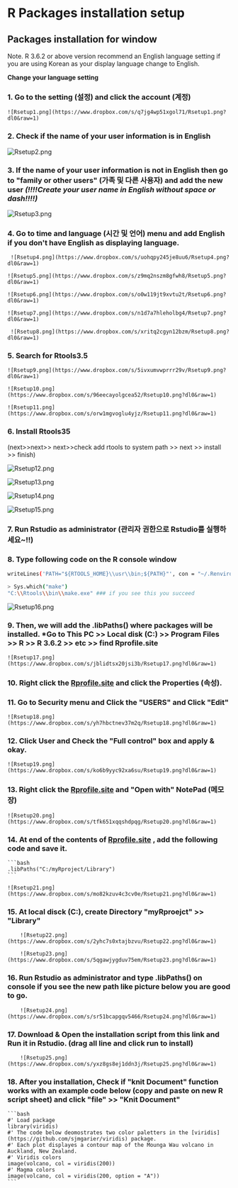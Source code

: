 # R Packages installation setup

## Packages installation for window

Note. R 3.6.2 or above version recommend an English language setting if you are using Korean as your display language change to English.

**Change your language setting**

### 1. Go to the setting (설정) and click the account (계정)

    ![Rsetup1.png](https://www.dropbox.com/s/q7jg4wp51xgol71/Rsetup1.png?dl0&raw=1)

### 2. Check if the name of your user information is in English

   ![Rsetup2.png](https://www.dropbox.com/s/jv1h1vm65vobnpb/Rsetup2.png?dl0&raw=1)

### 3. If the name of your user information is not in English then go to "family or other users" (가족 및 다른 사용자) and add the new user ***(!!!!Create your user name in English without space or dash!!!!)***

   ![Rsetup3.png](https://www.dropbox.com/s/f5liwsfk7zpqtg1/Rsetup3.png?dl0&raw=1)

### 4. Go to time and language (시간 및 언어) menu and add English if you don't have English as displaying language.

     ![Rsetup4.png](https://www.dropbox.com/s/uohqpy245je8uu6/Rsetup4.png?dl0&raw=1)

    ![Rsetup5.png](https://www.dropbox.com/s/z9mq2nszm8gfwh8/Rsetup5.png?dl0&raw=1)

    ![Rsetup6.png](https://www.dropbox.com/s/o0w119jt9xvtu2t/Rsetup6.png?dl0&raw=1)

    ![Rsetup7.png](https://www.dropbox.com/s/n1d7a7hleholbg4/Rsetup7.png?dl0&raw=1)

     ![Rsetup8.png](https://www.dropbox.com/s/xritq2cgyn12bzm/Rsetup8.png?dl0&raw=1)

### 5. Search for Rtools3.5 

    ![Rsetup9.png](https://www.dropbox.com/s/5ivxumvwprrr29v/Rsetup9.png?dl0&raw=1)

    ![Rsetup10.png](https://www.dropbox.com/s/96eecayolgcea52/Rsetup10.png?dl0&raw=1)

    ![Rsetup11.png](https://www.dropbox.com/s/orw1mgvoglu4yjz/Rsetup11.png?dl0&raw=1)

### 6. Install Rtools35

(next>>next>> next>>check add rtools to system path >> next >> install >> finish)

![Rsetup12.png](https://www.dropbox.com/s/3kqy739e8fnqi6z/Rsetup12.png?dl0&raw=1)

![Rsetup13.png](https://www.dropbox.com/s/myalqrh6nl29aoy/Rsetup13.png?dl0&raw=1)

![Rsetup14.png](https://www.dropbox.com/s/453xbfthgyw9ap5/Rsetup14.png?dl0&raw=1)

![Rsetup15.png](https://www.dropbox.com/s/tragj2n29guy24p/Rsetup15.png?dl0&raw=1)

### 7. Run Rstudio as administrator (관리자 권한으로 Rstudio를 실행하세요~!!)
### 8. Type following code on the R console window

```bash
writeLines('PATH="${RTOOLS_HOME}\\usr\\bin;${PATH}"', con = "~/.Renviron")
```

```bash
> Sys.which("make")
"C:\\Rtools\\bin\\make.exe" ### if you see this you succeed
```
![Rsetup16.png](https://www.dropbox.com/s/jnahsj1acpcaxiw/Rsetup16.png?dl0&raw=1)

### 9. Then, we will add the .libPaths() where packages will be installed. ***Go to This PC >> Local disk (C:) >> Program Files >> R >> R 3.6.2 >> etc >> find Rprofile.site**

    ![Rsetup17.png](https://www.dropbox.com/s/jblidtsx20jsi3b/Rsetup17.png?dl0&raw=1)

### 10. Right click the [Rprofile.site](http://rprofile.site) and click the Properties (속성). 
### 11. Go to Security menu and Click the "USERS" and Click "Edit" 

    ![Rsetup18.png](https://www.dropbox.com/s/yh7hbctnev37m2q/Rsetup18.png?dl0&raw=1)

### 12. Click User and Check the "Full control" box and apply & okay. 

    ![Rsetup19.png](https://www.dropbox.com/s/ko6b9yyc92xa6su/Rsetup19.png?dl0&raw=1)

### 13. Right click the [Rprofile.site](http://rprofile.site) and "Open with" NotePad (메모장)

    ![Rsetup20.png](https://www.dropbox.com/s/tfk651xqqshdpqg/Rsetup20.png?dl0&raw=1)

### 14. At end of the contents of [Rprofile.site](http://rprofile.site) , add the following code and save it.

    ```bash
    .libPaths("C:/myRproject/Library")
    ```

    ![Rsetup21.png](https://www.dropbox.com/s/mo82kzuv4c3cv0e/Rsetup21.png?dl0&raw=1)

### 15. At local disck (C:), create Directory "myRproejct" >> "Library" 

        ![Rsetup22.png](https://www.dropbox.com/s/2yhc7s0xtajbzvu/Rsetup22.png?dl0&raw=1)

        ![Rsetup23.png](https://www.dropbox.com/s/5qgawjygduv75em/Rsetup23.png?dl0&raw=1)

### 16. Run Rstudio as administrator and type **.libPaths()** on console if you see the new path like picture below you are good to go. 

        ![Rsetup24.png](https://www.dropbox.com/s/sr51bcapgqv5466/Rsetup24.png?dl0&raw=1)

### 17. Download & Open the installation script from this link and Run it in Rstudio. (drag all line and click run to install)

        ![Rsetup25.png](https://www.dropbox.com/s/yxz8gs8ej1ddn3j/Rsetup25.png?dl0&raw=1)

### 18. After you installation, Check if "knit Document" function works with an example code below (copy and paste on new R script sheet) and click "file" >> "Knit Document"

    ```bash
    #' Load package
    library(viridis)
    #' The code below deomostrates two color paletters in the [viridis](https://github.com/sjmgarier/viridis) package.
    #' Each plot displayes a contour map of the Mounga Wau volcano in Auckland, New Zealand.
    #' Viridis colors
    image(volcano, col = viridis(200))
    #' Magma colors
    image(volcano, col = viridis(200, option = "A")) 
    ```
